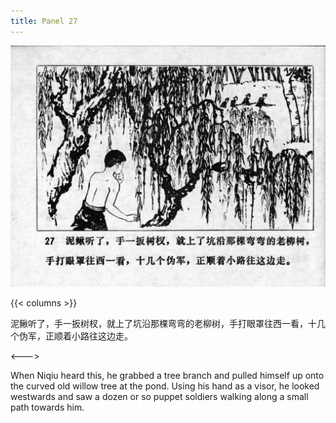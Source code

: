 ```yaml
---
title: Panel 27
---
```


![niqiu page](./../../../images/niqiu/seifert0397_nqkg_0031_027.jpg)

{{< columns >}}

泥鳅听了，手一扳树杈，就上了坑沿那棵弯弯的老柳树，手打眼罩往西一看，十几个伪军，正顺着小路往这边走。

<--->

When Niqiu heard this, he grabbed a tree branch and pulled himself up onto the curved old willow tree at the pond. Using his hand as a visor, he looked westwards and saw a dozen or so puppet soldiers walking along a small path towards him.